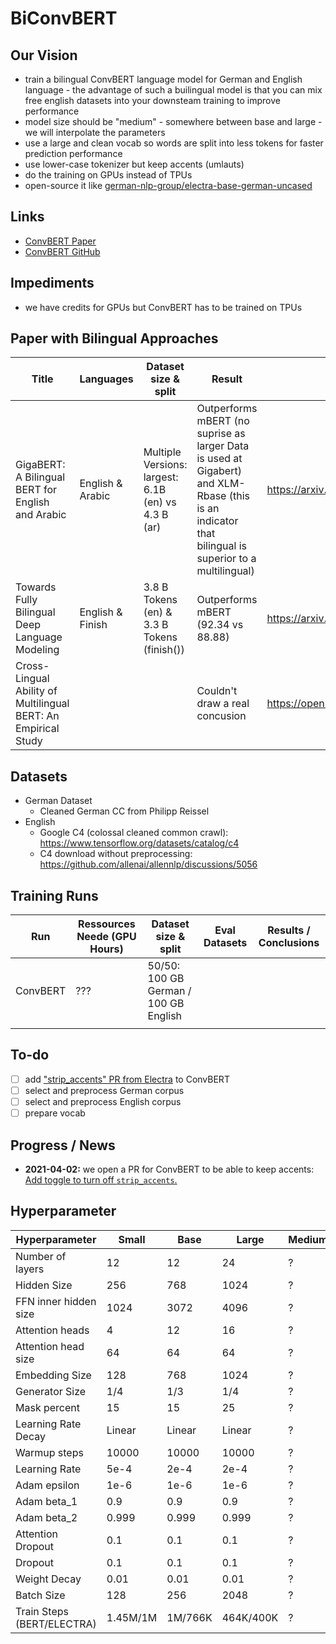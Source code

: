 # BiConvBERT

## Our Vision
- train a bilingual ConvBERT language model for German and English language - the advantage of such a builingual model is that you can mix free english datasets into your downsteam training to improve performance
- model size should be "medium" - somewhere between base and large - we will interpolate the parameters
- use a large and clean vocab so words are split into less tokens for faster prediction performance
- use lower-case tokenizer but keep accents (umlauts)
- do the training on GPUs instead of TPUs
- open-source it like [german-nlp-group/electra-base-german-uncased](https://huggingface.co/german-nlp-group/electra-base-german-uncased)

## Links
- [ConvBERT Paper](https://arxiv.org/abs/2008.02496)
- [ConvBERT GitHub](https://github.com/yitu-opensource/ConvBert)

## Impediments
- we have credits for GPUs but ConvBERT has to be trained on TPUs



## Paper with Bilingual Approaches 



| Title                                                        | Languages        | Dataset size & split                                | Result                                                       | Links                                                        |
| ------------------------------------------------------------ | ---------------- | --------------------------------------------------- | ------------------------------------------------------------ | ------------------------------------------------------------ |
| GigaBERT: A Bilingual BERT for English and Arabic            | English & Arabic | Multiple Versions: largest: 6.1B (en) vs 4.3 B (ar) | Outperforms mBERT (no suprise as larger Data is used at Gigabert) and XLM-Rbase (this is an indicator that bilingual is superior to a multilingual) | https://arxiv.org/pdf/2004.14519v2.pdf                       |
| Towards Fully Bilingual Deep Language Modeling               | English & Finish | 3.8 B Tokens (en) & 3.3 B Tokens (finish())         | Outperforms mBERT (92.34 vs 88.88)                           | https://arxiv.org/pdf/2010.11639.pdf                         |
| Cross-Lingual Ability of Multilingual BERT: An Empirical Study |                  |                                                     | Couldn't draw a real concusion                               | https://openreview.net/pdf/1499e19238fd9d7ee8a9c7e7bb6f9e2c9e6a0adf.pdf |



## Datasets

- German Dataset
  - Cleaned German CC from Philipp Reissel
- English
  - Google C4 (colossal cleaned common crawl): https://www.tensorflow.org/datasets/catalog/c4
  - C4 download without preprocessing: https://github.com/allenai/allennlp/discussions/5056



## Training Runs

| Run      | Ressources Neede (GPU Hours) | Dataset size & split                  | Eval Datasets | Results / Conclusions |
| -------- | ---------------------------- | ------------------------------------- | ------------- | --------------------- |
| ConvBERT | ???                          | 50/50: 100 GB German / 100 GB English |               |                       |
|          |                              |                                       |               |                       |

## To-do
- [ ] add ["strip_accents" PR from Electra](https://github.com/google-research/electra/pull/88) to ConvBERT
- [ ] select and preprocess German corpus
- [ ] select and preprocess English corpus
- [ ] prepare vocab

## Progress / News
- **2021-04-02:** we open a PR for ConvBERT to be able to keep accents: [Add toggle to turn off `strip_accents`.](https://github.com/yitu-opensource/ConvBert/pull/17)

## Hyperparameter
Hyperparameter | Small | Base | Large | Medium
---------------|-------|------|-------|-------
Number of layers | 12 | 12 | 24 | ?
Hidden Size | 256 | 768 | 1024 | ?
FFN inner hidden size | 1024 | 3072 | 4096 | ?
Attention heads | 4 | 12 | 16 | ?
Attention head size | 64 | 64 | 64 | ?
Embedding Size | 128 | 768 | 1024 | ?
Generator Size | 1/4 | 1/3 | 1/4 | ?
Mask percent | 15 | 15 | 25 | ?
Learning Rate Decay | Linear | Linear | Linear | ?
Warmup steps | 10000 | 10000 | 10000 | ?
Learning Rate | 5e-4 | 2e-4 | 2e-4 | ?
Adam epsilon | 1e-6 | 1e-6 | 1e-6 | ?
Adam beta_1 | 0.9 | 0.9 | 0.9 | ?
Adam beta_2 | 0.999 | 0.999 | 0.999 | ?
Attention Dropout | 0.1 | 0.1 | 0.1 | ?
Dropout | 0.1 | 0.1 | 0.1 | ?
Weight Decay | 0.01 | 0.01 | 0.01 | ?
Batch Size | 128 | 256 | 2048 | ?
Train Steps (BERT/ELECTRA) | 1.45M/1M | 1M/766K | 464K/400K | ?
